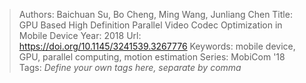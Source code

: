 > Authors: Baichuan Su, Bo Cheng, Ming Wang, Junliang Chen
> Title: GPU Based High Definition Parallel Video Codec Optimization in Mobile Device
> Year: 2018
> Url: https://doi.org/10.1145/3241539.3267776
> Keywords: mobile device, GPU, parallel computing, motion estimation
> Series: MobiCom '18
> Tags: *Define your own tags here, separate by comma*